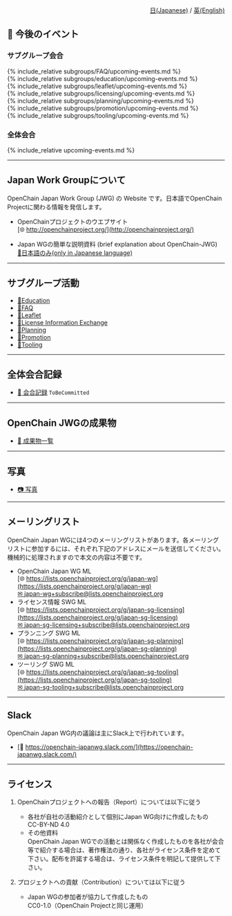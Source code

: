 <div style="text-align: right;">
<a href="index.html">日(Japanese)</a> / <a href="index_en.html">英(English)</a>
</div>

## &#x1f4c5; 今後のイベント

### サブグループ会合  

{% include_relative subgroups/FAQ/upcoming-events.md %}  
{% include_relative subgroups/education/upcoming-events.md %}  
{% include_relative subgroups/leaflet/upcoming-events.md %}  
{% include_relative subgroups/licensing/upcoming-events.md %}  
{% include_relative subgroups/planning/upcoming-events.md %}  
{% include_relative subgroups/promotion/upcoming-events.md %}  
{% include_relative subgroups/tooling/upcoming-events.md %}

### 全体会合  

{% include_relative upcoming-events.md %}  

---

## Japan Work Groupについて

OpenChain Japan Work Group (JWG) の Website です。日本語でOpenChain Projectに関わる情報を発信します。

- OpenChainプロジェクトのウエブサイト  
[&#x1f310; http://openchainproject.org/](http://openchainproject.org/)

- Japan WGの簡単な説明資料 (brief explanation about OpenChain-JWG)  
[&#x1F4D6;日本語のみ(only in Japanese language)](https://github.com/OpenChain-Project/Onboarding-JWG/blob/master/About_Japan-wg/About_JapanWG.md)

---

## サブグループ活動

- [&#x1f4c2;Education](subgroups/education/)  
- [&#x1f4c2;FAQ](subgroups/FAQ/)  
- [&#x1f4c2;Leaflet](subgroups/leaflet/)  
- [&#x1f4c2;License Information Exchange](subgroups/licensing/)  
- [&#x1f4c2;Planning](subgroups/planning/)  
- [&#x1f4c2;Promotion](subgroups/promotion/)  
- [&#x1f4c2;Tooling](subgroups/tooling/)  

---

## 全体会合記録

- [&#x1f4c2; 会合記録](meetings/)  ```ToBeCommitted```  

---


## OpenChain JWGの成果物

- [&#x1f4c2; 成果物一覧](outcomes.md)  

---

## 写真

- [&#x1f4f7; 写真](https://lists.openchainproject.org/g/japan-wg/album?id=241538)  

---

## メーリングリスト

OpenChain Japan WGには4つのメーリングリストがあります。各メーリングリストに参加するには、それぞれ下記のアドレスにメールを送信してください。機械的に処理されますので本文の内容は不要です。

- OpenChain Japan WG ML  
[&#x1f310; https://lists.openchainproject.org/g/japan-wg](https://lists.openchainproject.org/g/japan-wg)  
[&#x2709; japan-wg+subscribe@lists.openchainproject.org](mailto:japan-wg+subscribe@lists.openchainproject.org)  
- ライセンス情報 SWG ML  
[&#x1f310; https://lists.openchainproject.org/g/japan-sg-licensing](https://lists.openchainproject.org/g/japan-sg-licensing)  
[&#x2709; japan-sg-licensing+subscribe@lists.openchainproject.org](mailto:japan-sg-licensing+subscribe@lists.openchainproject.org)  
- プランニング SWG ML  
[&#x1f310; https://lists.openchainproject.org/g/japan-sg-planning](https://lists.openchainproject.org/g/japan-sg-planning)  
[&#x2709; japan-sg-planning+subscribe@lists.openchainproject.org](mailto:japan-sg-planning+subscribe@lists.openchainproject.org)
- ツーリング SWG ML  
[&#x1f310; https://lists.openchainproject.org/g/japan-sg-tooling](https://lists.openchainproject.org/g/japan-sg-tooling)  
[&#x2709; japan-sg-tooling+subscribe@lists.openchainproject.org](mailto:japan-sg-tooling+subscribe@lists.openchainproject.org)

---

## Slack

OpenChain Japan WG内の議論は主にSlack上で行われています。  
- [&#x1F4AC; https://openchain-japanwg.slack.com/](https://openchain-japanwg.slack.com/)  

---

## ライセンス

1. OpenChainプロジェクトへの報告（Report）については以下に従う  
   - 各社が自社の活動紹介として個別にJapan WG向けに作成したもの  
   CC-BY-ND 4.0
   - その他資料  
   OpenChain Japan WGでの活動とは関係なく作成したものを各社が会合等で紹介する場合は、著作権法の通り、各社がライセンス条件を定めて下さい。配布を許諾する場合は、ライセンス条件を明記して提供して下さい。

1. プロジェクトへの貢献（Contribution）については以下に従う  
   - Japan WGの参加者が協力して作成したもの  
   CC0-1.0（OpenChain Projectと同じ運用）
